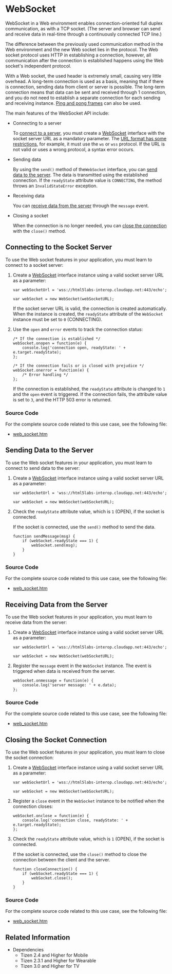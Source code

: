 # WebSocket

WebSocket in a Web environment enables connection-oriented full duplex communication, as with a TCP socket. (The server and browser can send and receive data in real-time through a continuously connected TCP line.)

The difference between the previously used communication method in the Web environment and the new  Web socket lies in the protocol. The Web socket protocol uses HTTP in establishing a connection, however, all communication after the connection is established happens using the Web socket's independent protocol.

With a Web socket, the used header is extremely small, causing very little overhead. A long-term connection is used as a basis, meaning that if there is connection, sending data from client or server is possible. The long-term connection means that data can be sent and received through 1 connection, and you do not need to establish a separate connection for each sending and receiving instance. [Ping and pong frames](http://www.w3.org/TR/2012/CR-websockets-20120920/#ping-and-pong-frames) can also be used.

The main features of the WebSocket API include:

- Connecting to a server

  To [connect to a server](#connecting-to-the-socket-server), you must create a [WebSocket](http://www.w3.org/TR/2012/CR-websockets-20120920/#the-websocket-interface) interface with the socket server URL as a mandatory parameter. The [URL format has some restrictions](http://www.w3.org/TR/2012/CR-websockets-20120920/#parsing-websocket-urls), for example, it must use the `ws` or `wss` protocol. If the URL is not valid or uses a wrong protocol, a syntax error occurs.

- Sending data

  By using the `send()` method of the`WebSocket` interface, you can [send data to the server](#sending-data-to-the-server). The data is transmitted using the established connection. If the `readyState` attribute value is `CONNECTING`, the method throws an `InvalidStateError` exception.

- Receiving data

  You can [receive data from the server](#receiving-data-from-the-server) through the `message` event.

- Closing a socket

  When the connection is no longer needed, you can [close the connection](#closing-the-socket-connection) with the `close()` method.

## Connecting to the Socket Server

To use the Web socket features in your application, you must learn to connect to a socket server:

1. Create a [WebSocket](http://www.w3.org/TR/2012/CR-websockets-20120920/#the-websocket-interface) interface instance using a valid socket server URL as a parameter:

   ```
   var webSocketUrl = 'wss://html5labs-interop.cloudapp.net:443/echo';

   var webSocket = new WebSocket(webSocketURL);
   ```

   If the socket server URL is valid, the connection is created automatically. When the instance is created, the `readyState` attribute of the `WebSocket` instance must be set to `0` (CONNECTING).

2. Use the `open` and `error` events to track the connection status:

   ```
   /* If the connection is established */
   webSocket.onopen = function(e) {
       console.log('connection open, readyState: ' + e.target.readyState);
   };

   /* If the connection fails or is closed with prejudice */
   webSocket.onerror = function(e) {
       /* Error handling */
   };
   ```

   If the connection is established, the `readyState` attribute is changed to `1` and the `open` event is triggered. If the connection fails, the attribute value is set to `3`, and the HTTP 503 error is returned.

### Source Code

For the complete source code related to this use case, see the following file:

- [web_socket.htm](http://download.tizen.org/misc/examples/w3c_html5/communication/the_websocket_api)

## Sending Data to the Server

To use the Web socket features in your application, you must learn to connect to send data to the server:

1. Create a [WebSocket](http://www.w3.org/TR/2012/CR-websockets-20120920/#the-websocket-interface) interface instance using a valid socket server URL as a parameter:

   ```
   var webSocketUrl = 'wss://html5labs-interop.cloudapp.net:443/echo';

   var webSocket = new WebSocket(webSocketURL);
   ```

2. Check the `readyState` attribute value, which is `1` (OPEN), if the socket is connected.

   If the socket is connected, use the `send()` method to send the data.

   ```
   function sendMessage(msg) {
       if (webSocket.readyState === 1) {
           webSocket.send(msg);
       }
   }
   ```

### Source Code

For the complete source code related to this use case, see the following file:

- [web_socket.htm](http://download.tizen.org/misc/examples/w3c_html5/communication/the_websocket_api)

## Receiving Data from the Server

To use the Web socket features in your application, you must learn to receive data from the server:

1. Create a [WebSocket](http://www.w3.org/TR/2012/CR-websockets-20120920/#the-websocket-interface) interface instance using a valid socket server URL as a parameter:

   ```
   var webSocketUrl = 'wss://html5labs-interop.cloudapp.net:443/echo';

   var webSocket = new WebSocket(webSocketURL);
   ```

2. Register the `message` event in the `WebSocket` instance. The event is triggered when data is received from the server.

   ```
   webSocket.onmessage = function(e) {
       console.log('server message: ' + e.data);
   };
   ```

### Source Code

For the complete source code related to this use case, see the following file:

- [web_socket.htm](http://download.tizen.org/misc/examples/w3c_html5/communication/the_websocket_api)

## Closing the Socket Connection

To use the Web socket features in your application, you must learn to close the socket connection:

1. Create a [WebSocket](http://www.w3.org/TR/2012/CR-websockets-20120920/#the-websocket-interface) interface instance using a valid socket server URL as a parameter:

   ```
   var webSocketUrl = 'wss://html5labs-interop.cloudapp.net:443/echo';

   var webSocket = new WebSocket(webSocketURL);
   ```

2. Register a `close` event in the `WebSocket` instance to be notified when the connection closes:

   ```
   webSocket.onclose = function(e) {
       console.log('connection close, readyState: ' + e.target.readyState);
   };
   ```

3. Check the `readyState` attribute value, which is `1` (OPEN), if the socket is connected.

   If the socket is connected, use the `close()` method to close the connection between the client and the server.

   ```
   function closeConnection() {
       if (webSocket.readyState === 1) {
           webSocket.close();
       }
   }
   ```

### Source Code

For the complete source code related to this use case, see the following file:

- [web_socket.htm](http://download.tizen.org/misc/examples/w3c_html5/communication/the_websocket_api)

## Related Information
* Dependencies
  - Tizen 2.4 and Higher for Mobile
  - Tizen 2.3.1 and Higher for Wearable
  - Tizen 3.0 and Higher for TV
